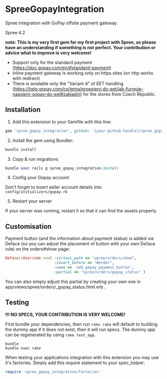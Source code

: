 SpreeGopayIntegration
=====================

Spree integration with GoPay offsite payment gateway.

Spree 4.2

**note: This is my very first gem for my first project with Spree, so please have an understanding if something is not perfect. Your contribution or advice what to improve is very welcome!**

- Support only for the standard payment (https://doc.gopay.com/en/#standard-payment)
- Inline payment gateway is working only on https sites (on http works with redirect)
- There is avialable only the "Variant A" of EET handling (https://help.gopay.com/cs/tema/propojeni-do-eet/jak-funguje-napojeni-gopay-do-eet#zakladni) for the stores from Czech Republic.

## Installation

1. Add this extension to your Gemfile with this line:
  ```ruby
  gem 'spree_gopay_integration', github: '[your-github-handle]/spree_gopay_integration'
  ```

2. Install the gem using Bundler:
  ```ruby
  bundle install
  ```

3. Copy & run migrations
  ```ruby
  bundle exec rails g spree_gopay_integration:install
  ```

4. Config your Gopay account

  Don't forget to insert seller account details into `config/initializers/gopay.rb`

5. Restart your server

  If your server was running, restart it so that it can find the assets properly.

## Customisation

Payment button (and the information about payment status) is added via Deface (so you can adjust the placement of button with your own Deface rule) on the orders#show page:
```ruby
Deface::Override.new( :virtual_path => "spree/orders/show",
                      :insert_before => "#order",
                      :name => 'add_gopay_payment_button',
                      :partial => "spree/orders/gopay_status" )
```
You can also simply adjust this partial by creating your own one in app/views/spree/orders/_gopay_status.html.erb .

## Testing

**!!! NO SPECS, YOUR CONTRIBUTION IS VERY WELCOME!**

First bundle your dependencies, then run `rake`. `rake` will default to building the dummy app if it does not exist, then it will run specs. The dummy app can be regenerated by using `rake test_app`.

```shell
bundle
bundle exec rake
```

When testing your applications integration with this extension you may use it's factories.
Simply add this require statement to your spec_helper:

```ruby
require 'spree_gopay_integration/factories'
```

